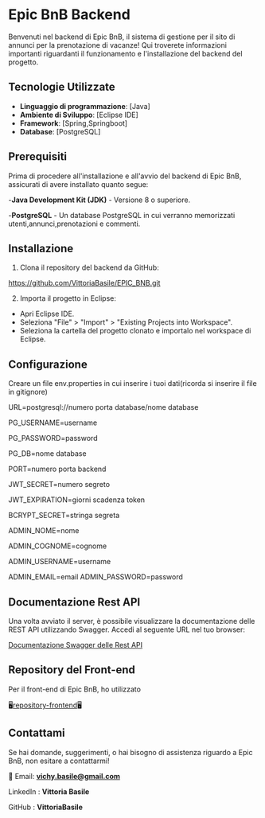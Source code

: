 # Epic BnB Backend

Benvenuti nel backend di Epic BnB, il sistema di gestione per il sito di annunci per la prenotazione di vacanze! Qui troverete informazioni importanti riguardanti il funzionamento e l'installazione del backend del progetto.

## Tecnologie Utilizzate

- **Linguaggio di programmazione**: [Java]
- **Ambiente di Sviluppo**: [Eclipse IDE]
- **Framework**: [Spring,Springboot]
- **Database**: [PostgreSQL]

## Prerequisiti

Prima di procedere all'installazione e all'avvio del backend di Epic BnB, assicurati di avere installato quanto segue:

-**Java Development Kit (JDK)** - Versione 8 o superiore.

-**PostgreSQL** - Un database PostgreSQL in cui verranno memorizzati utenti,annunci,prenotazioni e commenti.

## Installazione

1. Clona il repository del backend da GitHub:

https://github.com/VittoriaBasile/EPIC_BNB.git

2. Importa il progetto in Eclipse:

- Apri Eclipse IDE.
- Seleziona "File" > "Import" > "Existing Projects into Workspace".
- Seleziona la cartella del progetto clonato e importalo nel workspace di Eclipse.


## Configurazione

   Creare un file env.properties in cui inserire i tuoi dati(ricorda si inserire il file in gitignore)

URL=postgresql://numero porta database/nome database

PG_USERNAME=username

PG_PASSWORD=password

PG_DB=nome database

PORT=numero porta backend

JWT_SECRET=numero segreto

JWT_EXPIRATION=giorni scadenza token

BCRYPT_SECRET=stringa segreta 

ADMIN_NOME=nome

ADMIN_COGNOME=cognome

ADMIN_USERNAME=username

ADMIN_EMAIL=email
ADMIN_PASSWORD=password
## Documentazione Rest API

Una volta avviato il server, è possibile visualizzare la documentazione delle REST API utilizzando Swagger. Accedi al seguente URL nel tuo browser:

[Documentazione Swagger delle Rest API](http://localhost:3001/swagger-ui/index.html)

## Repository del Front-end

Per il front-end di Epic BnB, ho utilizzato

🖥[repository-frontend](https://github.com/VittoriaBasile/progetto-finale-front-end)🖥


## Contattami

Se hai domande, suggerimenti, o hai bisogno di assistenza riguardo a Epic BnB, non esitare a contattarmi!

📧 Email: **vichy.basile@gmail.com**

LinkedIn : **Vittoria Basile**

GitHub : **VittoriaBasile**
